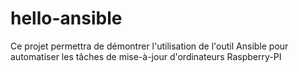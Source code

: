 # hello-ansible
Ce projet permettra de démontrer l'utilisation de l'outil Ansible pour automatiser les tâches de mise-à-jour d'ordinateurs Raspberry-PI
